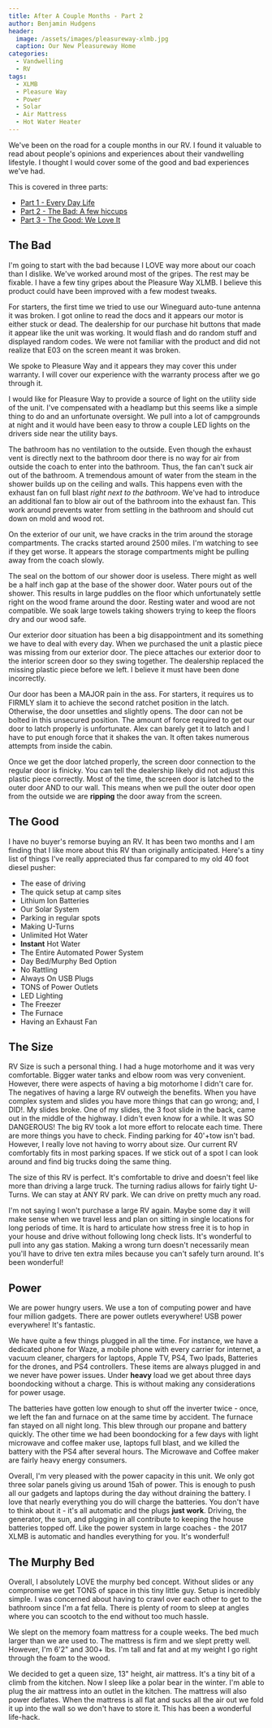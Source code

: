 ```yaml
---
title: After A Couple Months - Part 2
author: Benjamin Hudgens
header:
  image: /assets/images/pleasureway-xlmb.jpg
  caption: Our New Pleasureway Home
categories:
  - Vandwelling
  - RV
tags:
  - XLMB
  - Pleasure Way
  - Power
  - Solar
  - Air Mattress
  - Hot Water Heater
---
```


We've been on the road for a couple months in our RV.  I found it valuable to read about people's opinions and experiences about their vandwelling lifestyle.  I thought I would cover some of the good and bad experiences we've had.  

This is covered in three parts:

- [Part 1 - Every Day Life](http://chasingsixty.com/vandwelling/rv/Two-Months-In-Pleasure-Way-XLMB-Part-1/)
- [Part 2 - The Bad: A few hiccups](http://chasingsixty.com/vandwelling/rv/Two-Months-In-Pleasure-Way-XLMB-Part-2/)
- [Part 3 - The Good: We Love It](http://chasingsixty.com/vandwelling/rv/Two-Months-In-Pleasure-Way-XLMB-Part-3/)

## The Bad

I'm going to start with the bad because I LOVE way more about our coach than I dislike.  We've worked around most of the gripes.  The rest may be fixable.  I have a few tiny gripes about the Pleasure Way XLMB.  I believe this product could have been improved with a few modest tweaks.  

For starters, the first time we tried to use our Wineguard auto-tune antenna it was broken.  I got online to read the docs and it appears our motor is either stuck or dead.  The dealership for our purchase hit buttons that made it appear like the unit was working.  It would flash and do random stuff and displayed random codes.  We were not familiar with the product and did not realize that E03 on the screen meant it was broken.  

We spoke to Pleasure Way and it appears they may cover this under warranty.  I will cover our experience with the warranty process after we go through it.

I would like for Pleasure Way to provide a source of light on the utility side of the unit.  I've compensated with a headlamp but this seems like a simple thing to do and an unfortunate oversight.  We pull into a lot of campgrounds at night and it would have been easy to throw a couple LED lights on the drivers side near the utility bays.  

The bathroom has no ventilation to the outside.  Even though the exhaust vent is directly next to the bathroom door there is no way for air from outside the coach to enter into the bathroom.  Thus, the fan can't suck air out of the bathroom.  A tremendous amount of water from the steam in the shower builds up on the ceiling and walls.  This happens even with the exhaust fan on full blast _right next to the bathroom_.  We've had to introduce an additional fan to blow air out of the bathroom into the exhaust fan.  This work around prevents water from settling in the bathroom and should cut down on mold and wood rot.  

On the exterior of our unit, we have cracks in the trim around the storage compartments.  The cracks started around 2500 miles. I'm watching to see if they get worse.  It appears the storage compartments might be pulling away from the coach slowly.  

The seal on the bottom of our shower door is useless.  There might as well be a half inch gap at the base of the shower door.  Water pours out of the shower.  This results in large puddles on the floor which unfortunately settle right on the wood frame around the door.  Resting water and wood are not compatible.  We soak large towels taking showers trying to keep the floors dry and our wood safe.

Our exterior door situation has been a big disappointment and its something we have to deal with every day. When we purchased the unit a plastic piece was missing from our exterior door.  The piece attaches our exterior door to the interior screen door so they swing together.  The dealership replaced the missing plastic piece before we left.  I believe it must have been done incorrectly.  

Our door has been a MAJOR pain in the ass.  For starters, it requires us to FIRMLY slam it to achieve the second ratchet position in the latch.  Otherwise, the door unsettles and slightly opens.  The door can not be bolted in this unsecured position.  The amount of force required to get our door to latch properly is unfortunate.  Alex can barely get it to latch and I have to put enough force that it shakes the van.  It often takes numerous attempts from inside the cabin.

Once we get the door latched properly, the screen door connection to the regular door is finicky.  You can tell the dealership likely did not adjust this plastic piece correctly.  Most of the time, the screen door is latched to the outer door AND to our wall.  This means when we pull the outer door open from the outside we are **ripping** the door away from the screen.  

## The Good

I have no buyer's remorse buying an RV.  It has been two months and I am finding that I like more about this RV than originally anticipated.  Here's a tiny list of things I've really appreciated thus far compared to my old 40 foot diesel pusher:

- The ease of driving
- The quick setup at camp sites
- Lithium Ion Batteries
- Our Solar System
- Parking in regular spots
- Making U-Turns
- Unlimited Hot Water
- **Instant** Hot Water
- The Entire Automated Power System
- Day Bed/Murphy Bed Option
- No Rattling
- Always On USB Plugs
- TONS of Power Outlets
- LED Lighting
- The Freezer
- The Furnace
- Having an Exhaust Fan

## The Size

RV Size is such a personal thing.  I had a huge motorhome and it was very comfortable.  Bigger water tanks and elbow room was very convenient.  However, there were aspects of having a big motorhome I didn't care for.  The negatives of having a large RV outweigh the benefits.  When you have complex system and slides you have more things that can go wrong; and, I DID!.  My slides broke.  One of my slides, the 3 foot slide in the back, came out in the middle of the highway.  I didn't even know for a while.  It was SO DANGEROUS!  The big RV took a lot more effort to relocate each time.  There are more things you have to check.  Finding parking for 40'+tow isn't bad.  However, I really love not having to worry about size.  Our current RV comfortably fits in most parking spaces.  If we stick out of a spot I can look around and find big trucks doing the same thing.

The size of this RV is perfect.  It's comfortable to drive and doesn't feel like more than driving a large truck.  The turning radius allows for fairly tight U-Turns.  We can stay at ANY RV park.  We can drive on pretty much any road.  

I'm not saying I won't purchase a large RV again.  Maybe some day it will make sense when we travel less and plan on sitting in single locations for long periods of time.  It is hard to articulate how stress free it is to hop in your house and drive without following long check lists.  It's wonderful to pull into any gas station.  Making a wrong turn doesn't necessarily mean you'll have to drive ten extra miles because you can't safely turn around.  It's been wonderful!

## Power

We are power hungry users.  We use a ton of computing power and have four million gadgets.  There are power outlets everywhere!  USB power everywhere!  It's fantastic.  

We have quite a few things plugged in all the time.  For instance, we have a dedicated phone for Waze, a mobile phone with every carrier for internet, a vacuum cleaner, chargers for laptops, Apple TV, PS4, Two Ipads, Batteries for the drones, and PS4 controllers. These items are always plugged in and we never have power issues.  Under **heavy** load we get about three days boondocking without a charge.  This is without making any considerations for power usage.  

The batteries have gotten low enough to shut off the inverter twice - once, we left the fan and furnace on at the same time by accident.  The furnace fan stayed on all night long.  This blew through our propane and battery quickly.  The other time we had been boondocking for a few days with light microwave and coffee maker use, laptops full blast, and we killed the battery with the PS4 after several hours.  The Microwave and Coffee maker are fairly heavy energy consumers.  

Overall, I'm very pleased with the power capacity in this unit.  We only got three solar panels giving us around 15ah of power.  This is enough to push all our gadgets and laptops during the day without draining the battery.  I love that nearly everything you do will charge the batteries.  You don't have to think about it - it's all automatic and the plugs **just work**.  Driving, the generator, the sun, and plugging in all contribute to keeping the house batteries topped off.  Like the power system in large coaches - the 2017 XLMB is automatic and handles everything for you.  It's wonderful!

## The Murphy Bed

Overall, I absolutely LOVE the murphy bed concept.  Without slides or any compromise we get TONS of space in this tiny little guy.  Setup is incredibly simple.  I was concerned about having to crawl over each other to get to the bathroom since I'm a fat fella.  There is plenty of room to sleep at angles where you can scootch to the end without too much hassle.

We slept on the memory foam mattress for a couple weeks.  The bed much larger than we are used to.  The mattress is firm and we slept pretty well.  However, I'm 6'2" and 300+ lbs.  I'm tall and fat and at my weight I go right through the foam to the wood.  

We decided to get a queen size, 13" height, air mattress.  It's a tiny bit of a climb from the kitchen.  Now I sleep like a polar bear in the winter.  I'm able to plug the air mattress into an outlet in the kitchen.  The mattress will also power deflates.  When the mattress is all flat and sucks all the air out we fold it up into the wall so we don't have to store it.  This has been a wonderful life-hack.    
